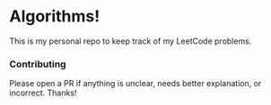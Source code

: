 # Algorithms!

This is my personal repo to keep track of my LeetCode problems.

### Contributing

Please open a PR if anything is unclear, needs better explanation, or incorrect. Thanks!
